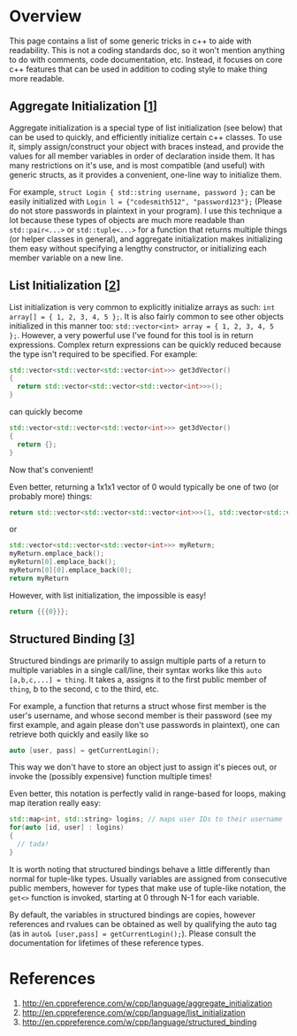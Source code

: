 # Overview  
This page contains a list of some generic tricks in c++ to aide with readability. This is not a coding standards doc, so it won't mention anything to do with comments, code documentation, etc. Instead, it focuses on core c++ features that can be used in addition to coding style to make thing more readable.

## Aggregate Initialization [[1](http://en.cppreference.com/w/cpp/language/aggregate_initialization)]

Aggregate initialization is a special type of list initialization (see below) that can be used to quickly, and efficiently initialize certain c++ classes. To use it, simply assign/construct your object with braces instead, and provide the values for all member variables in order of declaration inside them. It has many restrictions on it's use, and is most compatible (and useful) with generic structs, as it provides a convenient, one-line way to initialize them.  

For example, `struct Login { std::string username, password };` can be easily initialized with `Login l = {"codesmith512", "password123"};` (Please do not store passwords in plaintext in your program). I use this technique a lot because these types of objects are much more readable than `std::pair<...>` or `std::tuple<...>` for a function that returns multiple things (or helper classes in general), and aggregate initialization makes initializing them easy without specifying a lengthy constructor, or initializing each member variable on a new line.

## List Initialization [[2](http://en.cppreference.com/w/cpp/language/list_initialization)]

List initialization is very common to explicitly initialize arrays as such: `int array[] = { 1, 2, 3, 4, 5 };`. It is also fairly common to see other objects initialized in this manner too: `std::vector<int> array = { 1, 2, 3, 4, 5 };`. However, a very powerful use I've found for this tool is in return expressions. Complex return expressions can be quickly reduced because the type isn't required to be specified. For example:
```C++
std::vector<std::vector<std::vector<int>>> get3dVector()
{
  return std::vector<std::vector<std::vector<int>>>();
}
```
can quickly become
```C++
std::vector<std::vector<std::vector<int>>> get3dVector()
{
  return {};
}
```
Now that's convenient!

Even better, returning a 1x1x1 vector of 0 would typically be one of two (or probably more) things:
```C++
return std::vector<std::vector<std::vector<int>>>(1, std::vector<std::vector<int>>(1, std::vector<int>(1, 0)));
```
or
```C++
std::vector<std::vector<std::vector<int>>> myReturn;
myReturn.emplace_back();
myReturn[0].emplace_back();
myReturn[0][0].emplace_back(0);
return myReturn
```

However, with list initialization, the impossible is easy!
```C++
return {{{0}}};
```

## Structured Binding [[3](http://en.cppreference.com/w/cpp/language/structured_binding)]

Structured bindings are primarily to assign multiple parts of a return to multiple variables in a single call/line, their syntax works like this `auto [a,b,c,...] = thing`. It takes a, assigns it to the first public member of `thing`, b to the second, c to the third, etc.

For example, a function that returns a struct whose first member is the user's username, and whose second member is their password (see my first example, and again please don't use passwords in plaintext), one can retrieve both quickly and easily like so
```C++
auto [user, pass] = getCurrentLogin();
```
This way we don't have to store an object just to assign it's pieces out, or invoke the (possibly expensive) function multiple times!

Even better, this notation is perfectly valid in range-based for loops, making map iteration really easy:
```C++
std::map<int, std::string> logins; // maps user IDs to their username
for(auto [id, user] : logins)
{
  // tada!
}
```

It is worth noting that structured bindings behave a little differently than normal for tuple-like types. Usually variables are assigned from consecutive public members, however for types that make use of tuple-like notation, the `get<>` function is invoked, starting at 0 through N-1 for each variable.

By default, the variables in structured bindings are copies, however references and rvalues can be obtained as well by qualifying the auto tag (as in `auto& [user,pass] = getCurrentLogin();`). Please consult the documentation for lifetimes of these reference types. 

# References
1. http://en.cppreference.com/w/cpp/language/aggregate_initialization
2. http://en.cppreference.com/w/cpp/language/list_initialization
3. http://en.cppreference.com/w/cpp/language/structured_binding
